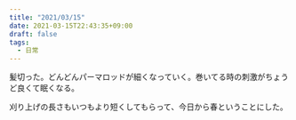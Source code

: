 ```yaml
---
title: "2021/03/15"
date: 2021-03-15T22:43:35+09:00
draft: false
tags:
  - 日常
---
```


髪切った。どんどんパーマロッドが細くなっていく。巻いてる時の刺激がちょうど良くて眠くなる。

刈り上げの長さもいつもより短くしてもらって、今日から春ということにした。
